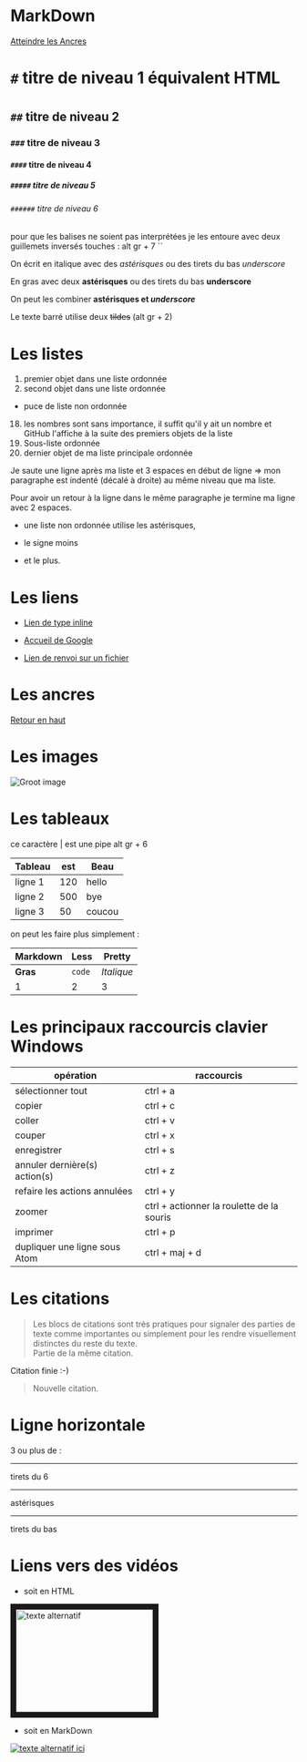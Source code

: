 # MarkDown

<a name="top">

[Atteindre les Ancres](#ancres)

# `#` titre de niveau 1 équivalent HTML <h1></h1>
## `##` titre de niveau 2
### `###` titre de niveau 3
#### `####` titre de niveau 4
##### `#####` titre de niveau 5
###### `######` titre de niveau 6

pour que les balises ne soient pas interprétées je les entoure avec deux guillemets inversés touches : alt gr + 7 ``

On écrit en italique avec des *astérisques* ou des tirets du bas _underscore_

En gras avec deux **astérisques** ou des tirets du bas __underscore__

On peut les combiner **astérisques et _underscore_**

Le texte barré utilise deux ~~tildes~~ (alt gr + 2)

# Les listes

1. premier objet dans une liste ordonnée
2. second objet dans une liste ordonnée
  * puce de liste non ordonnée
18. les nombres sont sans importance, il suffit qu'il y ait un nombre et GitHub l'affiche à la suite des premiers objets de la liste
  18. Sous-liste ordonnée
4. dernier objet de ma liste principale ordonnée

  Je saute une ligne après ma liste et 3 espaces en début de ligne => mon paragraphe est indenté (décalé à droite) au même niveau que ma liste.

  Pour avoir un retour à la ligne dans le même paragraphe je termine ma ligne avec 2 espaces.  

  * une liste non ordonnée utilise les astérisques,
  - le signe moins
  + et le plus.

# Les liens

  * [Lien de type inline](https://www.google.com)

  * [Accueil de Google](https://www.google.com)

  * [Lien de renvoi sur un fichier](https://github.com/MilaHG/partages/blob/master/supports/html_css_documentation.md)

# Les ancres

<a name="ancres">

[Retour en haut](#top)

# Les images

![Groot image](https://media.giphy.com/media/R97jJCEGEmh0I/giphy.gif)

# Les tableaux

ce caractère | est une pipe alt gr + 6

| Tableau | est | Beau |
|---------|-----|------|
| ligne 1 | 120 | hello |
| ligne 2 | 500 | bye  |
| ligne 3 | 50  | coucou |

on peut les faire plus simplement :

Markdown | Less | Pretty
--- | --- | ---
**Gras** | `code` | *Italique*
1 | 2 | 3

# Les principaux raccourcis clavier Windows

opération | raccourcis
 --- | ---
sélectionner tout | ctrl + a
copier | ctrl + c
coller | ctrl + v
couper | ctrl + x
enregistrer | ctrl + s
annuler dernière(s) action(s) | ctrl + z
refaire les actions annulées | ctrl + y
zoomer | ctrl + actionner la roulette de la souris
imprimer | ctrl + p
dupliquer une ligne sous Atom | ctrl + maj + d

# Les citations

> Les blocs de citations sont très pratiques pour signaler des parties de texte comme importantes ou simplement pour les rendre visuellement distinctes du reste du texte.   
> Partie de la même citation.

Citation finie :-)

> Nouvelle citation.

# Ligne horizontale

3 ou plus de :

---

tirets du 6

***

astérisques

___

tirets du bas

# Liens vers des vidéos

  * soit en HTML

<a href="https://www.youtube.com/watch?v=BDqqf5j5cFA" target="_blank"><img  src="https://media.giphy.com/media/R97jJCEGEmh0I/giphy.gif" alt="texte alternatif" width="240" height="180" border="10" /></a>

  * soit en MarkDown

[![texte alternatif ici](https://media.giphy.com/media/R97jJCEGEmh0I/giphy.gif)](https://www.youtube.com/watch?v=BDqqf5j5cFA)
